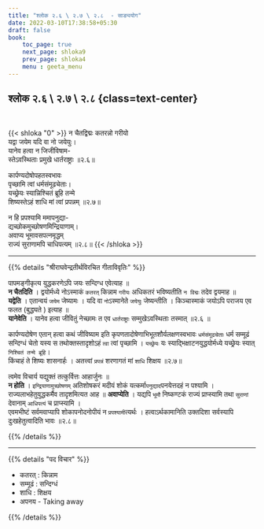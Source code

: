 ```yaml
---
title: "श्लोक २.६ \ २.७ \ २.८  - साङ्ययोग"
date: 2022-03-10T17:38:58+05:30
draft: false
book:
    toc_page: true
    next_page: shloka9
    prev_page: shloka4
    menu : geeta_menu
---
```


## श्लोक २.६ \ २.७ \ २.८  {class=text-center}

<br/>

{{< shloka  "0"  >}}
न चैतद्विद्मः कतरन्नो गरीयो  
यद्वा जयेम यदि वा नो जयेयुः।    
यानेव हत्वा न जिजीविषाम-  
स्तेऽवस्थिताः प्रमुखे धार्तराष्ट्राः ॥२.६॥  

कार्पण्यदोषोपहतस्वभावः  
पृच्छामि त्वां धर्मसंमूढचेताः।  
यच्छ्रेयः स्यान्निश्चितं ब्रूहि तन्मे  
शिष्यस्तेऽहं शाधि मां त्वां प्रपन्नम्  ॥२.७॥

न हि प्रपश्यामि ममापनुद्या-  
द्यच्छोकमुच्छोषणमिन्द्रियाणाम्।  
अवाप्य भूमावसपत्नमृद्धम्  
राज्यं सुराणामपि चाधिपत्यम्  ॥२.८॥
{{< /shloka >}}


---

{{% details "श्रीराघवेन्द्रतीर्थविरचित गीताविवृतिः" %}}

पापमङ्गीकृत्य युद्धकरणेऽपि जयः सन्दिग्ध एवेत्याह ॥  
**न चैतदिति** । द्वयोर्मध्ये नोऽस्माकं `कतरत्` किन्नाम 
`गरीयः` अधिकतरं भविष्यतीति `न विद्मः`
तदेव द्वयमाह ॥  
**यद्वेति** । एतान्वयं `जयेम` जेष्यामः । यदि वा `नो`ऽस्मानेते 
`जयेयुः` जेष्यन्तीति । 
किञ्चास्माकं जयोऽपि पराजय एव फलत (बुद्ध्यते ) इत्याह ॥  
**यानेवेति** । यानेव हत्वा जीवितुं नेच्छामः त एव `धार्तराष्ट्राः` सम्मुखेऽवस्थिताः तस्मात्‌ ॥२.६ ॥   

कार्पण्यदोषेण एतान्‌ हत्वा कथं जीविष्याम  इति कृपणतादोषेणाभिभूतशौर्यलक्षणस्वभावः 
`धर्मसंमूढचेताः` धर्म सम्मूढं सन्दिग्धं चेतो यस्य स तथोक्तस्तादृशोऽहं  `त्वा` त्वां पृच्छामि । 
`यच्छ्रेयः` यः स्याद्भिक्षाटनयुद्धयोर्मध्ये यच्छ्रेयः स्यात् `निश्चितं तन्मे ब्रूहि`।   
किंचाहं ते शिष्यः शासनार्हः । अतत्त्वां `प्रपन्नं` शरणागतं मां `शाधि` शिक्षय ॥२.७॥   

त्वमेव विचार्य यद्युक्तं तत्कुर्वित्तः आहार्जुनः ॥  
**न होति** । `इन्द्रियाणामुच्छोषणम्` अतिशोषकरं मदीयं शोकं यत्कर्मा`पनुद्याद`पनयेत्तदहं न पश्यामि । 
राज्यलाभहेतुयुद्धकर्मैव तादृशमित्यत आह ॥ 
**अवाप्येति** । यद्यपि `भूमौ` निष्कण्टकं राज्यं प्राप्स्यामि तथा `सुराणां` देवानाम् `आधिपत्यं` च प्राप्स्यामि ।  
एवमभीष्टं सर्वमवाप्यापि शोकापनोदनोपीयं न `प्रपश्यामी`त्यर्थः ।
हत्वाऽर्थकामानिति उक्तदिशा सर्वस्यापि दुःखहेतुत्वादिति भावः ॥२.८॥

{{% /details %}}


---

{{% details "पद विचार" %}}

- कतरत् : किन्नाम
- सम्मूढं : सन्दिग्धं
- शाधि : शिक्षय
- अपनय - Taking away


{{% /details %}}
